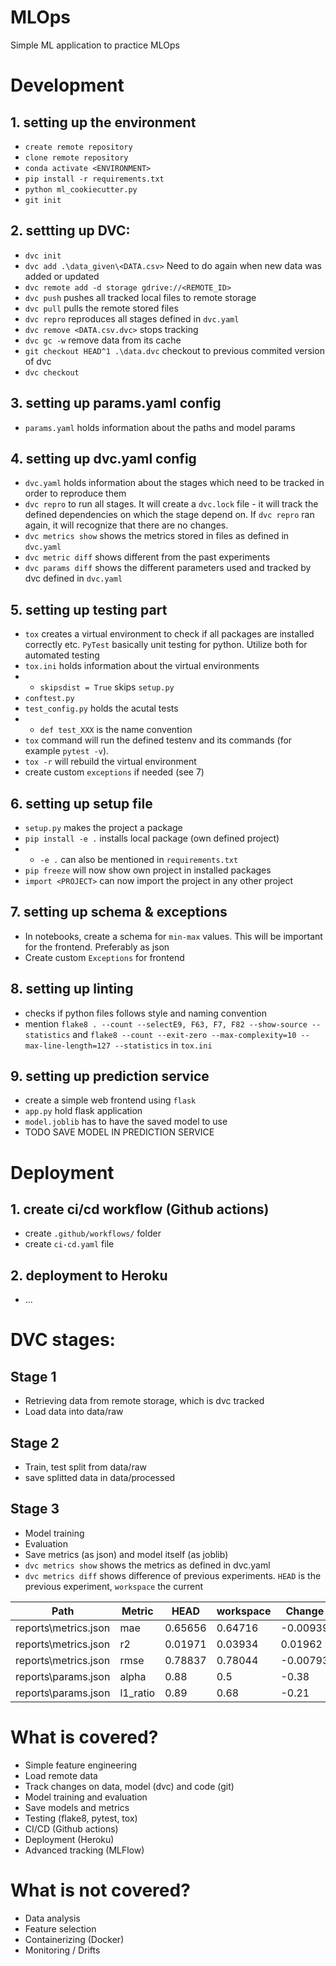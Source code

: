 # MLOps
Simple ML application to practice MLOps

# Development

## 1. setting up the environment
- ``create remote repository``
- ``clone remote repository``
- ``conda activate <ENVIRONMENT>``
- ``pip install -r requirements.txt``
- ``python ml_cookiecutter.py``
- ``git init``

## 2. settting up DVC:
- ``dvc init``
- ``dvc add .\data_given\<DATA.csv>`` Need to do again when new data was added or updated
- ``dvc remote add -d storage gdrive://<REMOTE_ID>``
- ``dvc push`` pushes all tracked local files to remote storage
- ``dvc pull`` pulls the remote stored files
- ``dvc repro`` reproduces all stages defined in ``dvc.yaml``
- ``dvc remove <DATA.csv.dvc>`` stops tracking
- ``dvc gc -w`` remove data from its cache
- ``git checkout HEAD^1 .\data.dvc`` checkout to previous commited version of dvc
- ``dvc checkout``

## 3. setting up params.yaml config
- ``params.yaml`` holds information about the paths and model params

## 4. setting up dvc.yaml config
- ``dvc.yaml`` holds information about the stages which need to be tracked in order to reproduce them
- ``dvc repro`` to run all stages. It will create a ``dvc.lock`` file - it will track the defined dependencies on which the stage depend on. If ``dvc repro`` ran again, it will recognize that there are no changes.
- ``dvc metrics show`` shows the metrics stored in files as defined in ``dvc.yaml``
- ``dvc metric diff`` shows different from the past experiments
- ``dvc params diff`` shows the different parameters used and tracked by dvc defined in ``dvc.yaml``

## 5. setting up testing part
- ``tox`` creates a virtual environment to check if all packages are installed correctly etc. ``PyTest`` basically unit testing for python. Utilize both for automated testing
- ``tox.ini`` holds information about the virtual environments
- - ``skipsdist = True`` skips ``setup.py``
- ``conftest.py``
- ``test_config.py`` holds the acutal tests
- - ``def test_XXX`` is the name convention
- ``tox`` command will run the defined testenv and its commands (for example ``pytest -v``).
- ``tox -r`` will rebuild the virtual environment
- create custom ``exceptions`` if needed (see 7)


## 6. setting up setup file
- ``setup.py`` makes the project a package
- ``pip install -e .`` installs local package (own defined project)
- - ``-e .`` can also be mentioned in ``requirements.txt``
- ``pip freeze`` will now show own project in installed packages
- ``import <PROJECT>`` can now import the project in any other project

## 7. setting up schema & exceptions
- In notebooks, create a schema for ``min-max`` values. This will be important for the frontend. Preferably as json
- Create custom ``Exceptions`` for frontend

## 8. setting up linting
- checks if python files follows style and naming convention
- mention ``flake8 . --count --selectE9, F63, F7, F82 --show-source --statistics`` and ``flake8 --count --exit-zero --max-complexity=10 --max-line-length=127 --statistics`` in ``tox.ini``

## 9. setting up prediction service
- create a simple web frontend using ``flask``
- ``app.py`` hold flask application
- ``model.joblib`` has to have the saved model to use
- TODO SAVE MODEL IN PREDICTION SERVICE

# Deployment

## 1. create ci/cd workflow (Github actions)
- create ``.github/workflows/`` folder
- create ``ci-cd.yaml`` file

## 2. deployment to Heroku
- ...

# DVC stages:

## Stage 1
- Retrieving data from remote storage, which is dvc tracked
- Load data into data/raw

## Stage 2
- Train, test split from data/raw
- save splitted data in data/processed

## Stage 3
- Model training
- Evaluation
- Save metrics (as json) and model itself (as joblib)
- ``dvc metrics show`` shows the metrics as defined in dvc.yaml
- ``dvc metrics diff`` shows difference of previous experiments. ``HEAD`` is the previous experiment, ``workspace`` the current

| Path | Metric | HEAD | workspace |Change |
|-|-|-|-|-|
|reports\metrics.json | mae      |   0.65656 | 0.64716  | -0.00939 |
|reports\metrics.json | r2       |   0.01971 | 0.03934  |  0.01962 |
|reports\metrics.json | rmse     |   0.78837 | 0.78044  | -0.00793 |
|reports\params.json  | alpha    |   0.88    | 0.5      | -0.38 |
|reports\params.json  | l1_ratio |   0.89    | 0.68     | -0.21 |


# What is covered?
- Simple feature engineering
- Load remote data
- Track changes on data, model (dvc) and code (git)
- Model training and evaluation
- Save models and metrics
- Testing (flake8, pytest, tox)
- CI/CD (Github actions)
- Deployment (Heroku)
- Advanced tracking (MLFlow)

# What is not covered?
- Data analysis
- Feature selection
- Containerizing (Docker)
- Monitoring / Drifts
